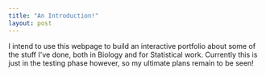 ```yaml
---
title: "An Introduction!"
layout: post
---
```


I intend to use this webpage to build an interactive portfolio about some of the stuff I've done, both in Biology and for Statistical work. Currently this is just in the testing phase however, so my ultimate plans remain to be seen!  
